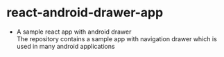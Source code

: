 # react-android-drawer-app
* A sample react app with android drawer  
   The repository contains a sample app with navigation drawer which is used in many android applications
  

